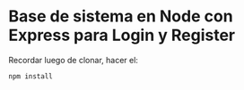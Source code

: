 # Base de sistema en Node con Express para Login y Register

Recordar luego de clonar, hacer el:

```
npm install
```